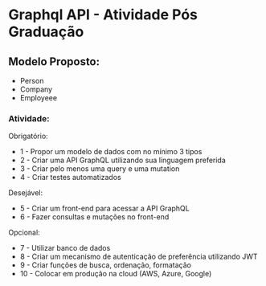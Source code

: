 # Graphql API - Atividade Pós Graduação

## Modelo Proposto:
- Person
- Company
- Employeee

### Atividade: 
Obrigatório:

- 1 - Propor um modelo de dados com no mínimo 3 tipos 
- 2 - Criar uma API GraphQL utilizando sua linguagem preferida 
- 3 - Criar pelo menos uma query e uma mutation 
- 4 - Criar testes automatizados

Desejável:

- 5 - Criar um front-end para acessar a API GraphQL 
- 6 - Fazer consultas e mutações no front-end

Opcional:
- 7 - Utilizar banco de dados 
- 8 - Criar um mecanismo de autenticação de preferência utilizando JWT 
- 9 - Criar funções de busca, ordenação, formatação 
- 10 - Colocar em produção na cloud (AWS, Azure, Google)